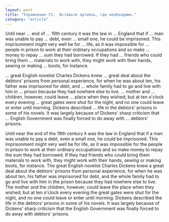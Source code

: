 ```yaml
---
layout: post
title: "Упражнение 73.  Вставьте артикль, где необходимо."
category: "article"
---
```

<section class="question">
Until near ... end of ... 19th century it was the law in ... England that if ... man was unable to pay ... debt, even ... small one, he could be imprisoned. This imprisonment might very well be for ... life, as it was impossible for ... people in prison to work at their ordinary occupations and so make ... money to repay ... sum they had borrowed. If they had ... friends who could bring them ... materials to work with, they might work with their hands, sewing or making ... boots, for instance.

... great English novelist Charles Dickens knew ... great deal about the debtors' prisons from personal experience, for when he was about ten, his father was imprisoned for debt, and ... whole family had to go and live with him in ... prison because they had nowhere else to live. ... mother and ... children, however, could leave ... place when they wished; but at ten o'clock every evening ... great gates were shut for the night, and no one could leave or enter until morning. Dickens described ... life in the debtors' prisons in some of his novels. It was largely because of Dickens' sharp criticism that ... English Government was finally forced to do away with ... debtors' prisons.
</section>

<section class="answer">
Until near the end of the 19th century it was the law in England that if a man was unable to pay a debt, even a small one, he could be imprisoned. This imprisonment might very well be for life, as it was impossible for the people in prison to work at their ordinary occupations and so make money to repay the sum they had borrowed. If they had friends who could bring them materials to work with, they might work with their hands, sewing or making boots, for instance. The great English novelist Charles Dickens knew a great deal about the debtors' prisons from personal experience, for when he was about ten, his father was imprisoned for debt, and the whole family had to go and live with him in the prison because they had nowhere else to live. The mother and the children, however, could leave the place when they wished; but at ten o'clock every evening the great gates were shut for the night, and no one could leave or enter until morning. Dickens described the life in the debtors' prisons in some of his novels. It was largely because of Dickens' sharp criticism that the English Government was finally forced to do away with debtors' prisons.
</section>